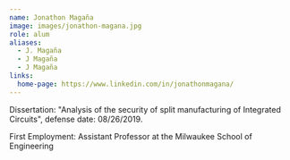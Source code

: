 ```yaml
---
name: Jonathon Magaña 
image: images/jonathon-magana.jpg
role: alum
aliases:
  - J. Magaña
  - J Magaña
  - J Magaña
links:
  home-page: https://www.linkedin.com/in/jonathonmagana/
---
```


Dissertation: "Analysis of the security of split manufacturing of Integrated Circuits", defense date: 08/26/2019.

First Employment: Assistant Professor at the Milwaukee School of Engineering 

